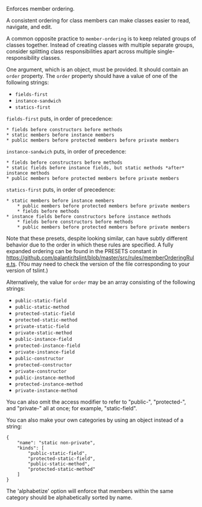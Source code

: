Enforces member ordering.


A consistent ordering for class members can make classes easier to read, navigate, and edit.

A common opposite practice to `member-ordering` is to keep related groups of classes together.
Instead of creating classes with multiple separate groups, consider splitting class responsibilities
apart across multiple single-responsibility classes.
        


One argument, which is an object, must be provided. It should contain an `order` property.
The `order` property should have a value of one of the following strings:

* `fields-first`
* `instance-sandwich`
* `statics-first`

`fields-first` puts, in order of precedence:

    * fields before constructors before methods
    * static members before instance members
    * public members before protected members before private members

`instance-sandwich` puts, in order of precedence:

    * fields before constructors before methods
    * static fields before instance fields, but static methods *after* instance methods
    * public members before protected members before private members

`statics-first` puts, in order of precedence:

    * static members before instance members
        * public members before protected members before private members
        * fields before methods
    * instance fields before constructors before instance methods
        * fields before constructors before methods
        * public members before protected members before private members

Note that these presets, despite looking similar, can have subtly different behavior due to the order in which these
rules are specified. A fully expanded ordering can be found in the PRESETS constant in
https://github.com/palantir/tslint/blob/master/src/rules/memberOrderingRule.ts.
(You may need to check the version of the file corresponding to your version of tslint.)

Alternatively, the value for `order` may be an array consisting of the following strings:

* `public-static-field`
* `public-static-method`
* `protected-static-field`
* `protected-static-method`
* `private-static-field`
* `private-static-method`
* `public-instance-field`
* `protected-instance-field`
* `private-instance-field`
* `public-constructor`
* `protected-constructor`
* `private-constructor`
* `public-instance-method`
* `protected-instance-method`
* `private-instance-method`

You can also omit the access modifier to refer to "public-", "protected-", and "private-" all at once; for example, "static-field".

You can also make your own categories by using an object instead of a string:

    {
        "name": "static non-private",
        "kinds": [
            "public-static-field",
            "protected-static-field",
            "public-static-method",
            "protected-static-method"
        ]
    }

The 'alphabetize' option will enforce that members within the same category should be alphabetically sorted by name.